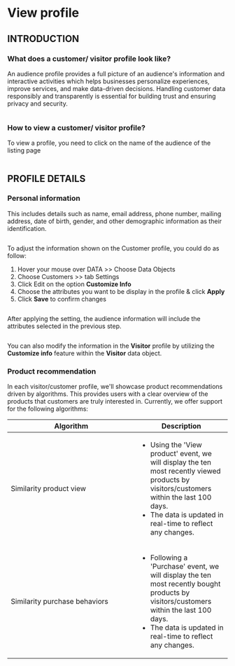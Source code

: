 # View profile

## INTRODUCTION

### What does a customer/ visitor profile look like?

An audience profile provides a full picture of an audience's information and interactive activities which helps businesses personalize experiences, improve services, and make data-driven decisions. Handling customer data responsibly and transparently is essential for building trust and ensuring privacy and security.

<figure><img src="https://lh7-rt.googleusercontent.com/docsz/AD_4nXdd2axV6hhTb_cZK8nKkK41FBysB9Bo1TOSvOaQbnsXJg1OwRGA4rRE6G4y7nAT5_li8paurKq7IYpoGwQA5t07611p56wu_ilaKnl694R9mSZHTyg9XRmlPDDdCc89jwD4JOYRL8k3KiRljWt0QWrJkkfQ?key=nsg4PmgvSxrd7fjFkMggfQ" alt=""><figcaption></figcaption></figure>

### How to view a customer/ visitor profile?

To view a profile, you need to click on the name of the audience of the listing page

<figure><img src="https://lh7-rt.googleusercontent.com/docsz/AD_4nXcaLw6Ny_Pq9jowiRRH_o4qPthd1pnwlP_iEokzVChV9U3gyLCnASolxHWkpFRu9-jRAZV2SoHtuyRwQA1oOctsxWssEdzhU13_WivxgffFpQt2Y0ZRbcq9L6Lss29gNzRcJv5VX66kdkTjV6fQ6rH4Dion?key=nsg4PmgvSxrd7fjFkMggfQ" alt=""><figcaption></figcaption></figure>

## PROFILE DETAILS

### Personal information

This includes details such as name, email address, phone number, mailing address, date of birth, gender, and other demographic information as their identification.

<figure><img src="https://lh7-rt.googleusercontent.com/docsz/AD_4nXdhxfmRYAOZx3UaabnIDD3ctnnXQYiaooKT3d1FwQWSicH6aYPcgKZmzHl5Ad6Kg9g8Vr6cv-4_arBWOJf_nCywxfV4Tok8-YZONZtIfvoV73rhorthWF_14qIHd_psXWTrhmAHmksKb8_3TR_UpodLH98S?key=nsg4PmgvSxrd7fjFkMggfQ" alt=""><figcaption></figcaption></figure>

To adjust the information shown on the Customer profile, you could do as follow:

1. Hover your mouse over DATA >> Choose Data Objects
2. Choose Customers >> tab Settings
3. Click Edit on the option **Customize Info**
4. Choose the attributes you want to be display in the profile & click **Apply**
5. Click **Save** to confirm changes

<figure><img src="https://lh7-rt.googleusercontent.com/docsz/AD_4nXefpoKn57ngsnUci4hgUI1MLO__pPpMGiW1EzXs8WbfA6XnlU7yBfrGy1fAHlJ_kdPVrzX-r0UFHxZ37-O0cgNwGmT2j44-HlbFXXTtu0zQKkqQzNJBB9wk9ytlYingS6FreIzDxyDKfrri4ula2abjg245?key=nsg4PmgvSxrd7fjFkMggfQ" alt=""><figcaption></figcaption></figure>

After applying the setting, the audience information will include the attributes selected in the previous step.&#x20;

<figure><img src="https://lh7-rt.googleusercontent.com/docsz/AD_4nXeQ_knCJxLAHDAXG4EFVg0jBzdB_WkQi9JsDPY6Yo6RLROZr1UEq1ZLjUnJX0h8ry94VeryqFGAPsbbV2YyEU9yNHDQxNkfd9O0htLzh0ocrXdjfbDl4okSs7Jc_Vv2B4aUa6YceVYqKZK-qarLLNlg6fJR?key=nsg4PmgvSxrd7fjFkMggfQ" alt=""><figcaption></figcaption></figure>

You can also modify the information in the **Visitor** profile by utilizing the **Customize info** feature within the **Visitor** data object.

### Product recommendation

In each visitor/customer profile, we'll showcase product recommendations driven by algorithms. This provides users with a clear overview of the products that customers are truly interested in. Currently, we offer support for the following algorithms:

<table><thead><tr><th width="276">Algorithm</th><th>Description</th></tr></thead><tbody><tr><td>Similarity product view</td><td><ul><li>Using the 'View product' event, we will display the ten most recently viewed products by visitors/customers within the last 100 days.</li><li>The data is updated in real-time to reflect any changes.</li></ul></td></tr><tr><td>Similarity purchase behaviors</td><td><ul><li>Following a 'Purchase' event, we will display the ten most recently bought products by visitors/customers within the last 100 days.</li><li>The data is updated in real-time to reflect any changes.</li></ul></td></tr></tbody></table>

<figure><img src="https://lh7-rt.googleusercontent.com/docsz/AD_4nXfAw6AzyDpK4e0SoAyo_feIoMbXVVKBN3IFcNwGr_mZkGDqe7XPDr9go6rkWTX03zeS7MFpeU0PM5vtZCmrOqQEizZswd9xY9vfHfXamyoOrNAPQ8fZBGDhXCCr6j6q6ugnYPCZig8xmZiDjUt5D1uOYMdE?key=nsg4PmgvSxrd7fjFkMggfQ" alt=""><figcaption></figcaption></figure>
